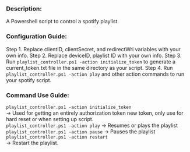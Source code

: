### Description:
A Powershell script to control a spotify playlist. 


### Configuration Guide: 

Step 1. Replace clientID, clientSecret, and redirectWri variables with your own info. 
Step 2. Replace deviceID, playlist ID with your own info. 
Step 3. Run `playlist_controller.ps1 -action initialize_token` to generate a current_token.txt file in the same directory as your script. 
Step 4. Run `playlist_controller.ps1 -action play` and other action commands to run your spotify script.

### Command Use Guide:

`playlist_controller.ps1 -action initialize_token`  
-> Used for getting an entirely authorization token new token, only use for hard reset or when setting up script.             
`playlist_controller.ps1 -action play` 
-> Resumes or plays the playlist
`playlist_controller.ps1 -action pause`
-> Pauses the playlist
`playlist_controller.ps1 -action restart`  
-> Restart the playlist. 
~~~